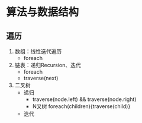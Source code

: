# 算法与数据结构

## 遍历

1. 数组：线性迭代遍历
   * foreach
2. 链表：递归Recursion、迭代
   * foreach
   * traverse(next)
3. 二叉树
   * 递归
     * traverse(node.left) && traverse(node.right)
     * N叉树 foreach(children){traverse(child)}
   * 迭代

